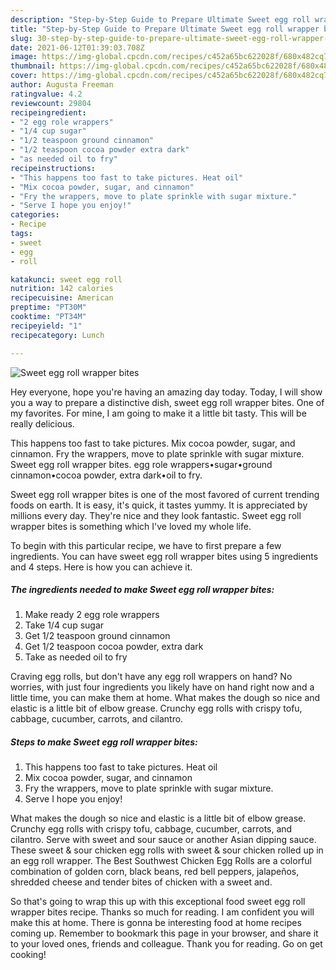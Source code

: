```yaml
---
description: "Step-by-Step Guide to Prepare Ultimate Sweet egg roll wrapper bites"
title: "Step-by-Step Guide to Prepare Ultimate Sweet egg roll wrapper bites"
slug: 30-step-by-step-guide-to-prepare-ultimate-sweet-egg-roll-wrapper-bites
date: 2021-06-12T01:39:03.708Z
image: https://img-global.cpcdn.com/recipes/c452a65bc622028f/680x482cq70/sweet-egg-roll-wrapper-bites-recipe-main-photo.jpg
thumbnail: https://img-global.cpcdn.com/recipes/c452a65bc622028f/680x482cq70/sweet-egg-roll-wrapper-bites-recipe-main-photo.jpg
cover: https://img-global.cpcdn.com/recipes/c452a65bc622028f/680x482cq70/sweet-egg-roll-wrapper-bites-recipe-main-photo.jpg
author: Augusta Freeman
ratingvalue: 4.2
reviewcount: 29804
recipeingredient:
- "2 egg role wrappers"
- "1/4 cup sugar"
- "1/2 teaspoon ground cinnamon"
- "1/2 teaspoon cocoa powder extra dark"
- "as needed oil to fry"
recipeinstructions:
- "This happens too fast to take pictures. Heat oil"
- "Mix cocoa powder, sugar, and cinnamon"
- "Fry the wrappers, move to plate sprinkle with sugar mixture."
- "Serve I hope you enjoy!"
categories:
- Recipe
tags:
- sweet
- egg
- roll

katakunci: sweet egg roll 
nutrition: 142 calories
recipecuisine: American
preptime: "PT30M"
cooktime: "PT34M"
recipeyield: "1"
recipecategory: Lunch

---
```



![Sweet egg roll wrapper bites](https://img-global.cpcdn.com/recipes/c452a65bc622028f/680x482cq70/sweet-egg-roll-wrapper-bites-recipe-main-photo.jpg)

Hey everyone, hope you're having an amazing day today. Today, I will show you a way to prepare a distinctive dish, sweet egg roll wrapper bites. One of my favorites. For mine, I am going to make it a little bit tasty. This will be really delicious.

This happens too fast to take pictures. Mix cocoa powder, sugar, and cinnamon. Fry the wrappers, move to plate sprinkle with sugar mixture. Sweet egg roll wrapper bites. egg role wrappers•sugar•ground cinnamon•cocoa powder, extra dark•oil to fry.

Sweet egg roll wrapper bites is one of the most favored of current trending foods on earth. It is easy, it's quick, it tastes yummy. It is appreciated by millions every day. They're nice and they look fantastic. Sweet egg roll wrapper bites is something which I've loved my whole life.


To begin with this particular recipe, we have to first prepare a few ingredients. You can have sweet egg roll wrapper bites using 5 ingredients and 4 steps. Here is how you can achieve it.

<!--inarticleads1-->

##### The ingredients needed to make Sweet egg roll wrapper bites:

1. Make ready 2 egg role wrappers
1. Take 1/4 cup sugar
1. Get 1/2 teaspoon ground cinnamon
1. Get 1/2 teaspoon cocoa powder, extra dark
1. Take as needed oil to fry


Craving egg rolls, but don&#39;t have any egg roll wrappers on hand? No worries, with just four ingredients you likely have on hand right now and a little time, you can make them at home. What makes the dough so nice and elastic is a little bit of elbow grease. Crunchy egg rolls with crispy tofu, cabbage, cucumber, carrots, and cilantro. 

<!--inarticleads2-->

##### Steps to make Sweet egg roll wrapper bites:

1. This happens too fast to take pictures. Heat oil
1. Mix cocoa powder, sugar, and cinnamon
1. Fry the wrappers, move to plate sprinkle with sugar mixture.
1. Serve I hope you enjoy!


What makes the dough so nice and elastic is a little bit of elbow grease. Crunchy egg rolls with crispy tofu, cabbage, cucumber, carrots, and cilantro. Serve with sweet and sour sauce or another Asian dipping sauce. These sweet &amp; sour chicken egg rolls with sweet &amp; sour chicken rolled up in an egg roll wrapper. The Best Southwest Chicken Egg Rolls are a colorful combination of golden corn, black beans, red bell peppers, jalapeños, shredded cheese and tender bites of chicken with a sweet and. 

So that's going to wrap this up with this exceptional food sweet egg roll wrapper bites recipe. Thanks so much for reading. I am confident you will make this at home. There is gonna be interesting food at home recipes coming up. Remember to bookmark this page in your browser, and share it to your loved ones, friends and colleague. Thank you for reading. Go on get cooking!
